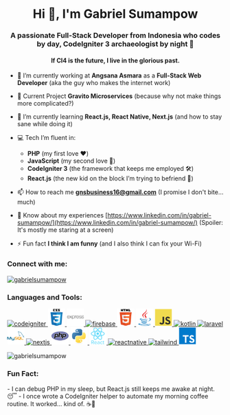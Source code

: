 <h1 align="center">Hi 👋, I'm Gabriel Sumampow</h1>
<h3 align="center">A passionate Full-Stack Developer from Indonesia who codes by day, CodeIgniter 3 archaeologist by night 🌙</h3>
<h4 align="center">If CI4 is the future, I live in the glorious past.</h4>

- 🏢 I’m currently working at **Angsana Asmara** as a **Full-Stack Web Developer** (aka the guy who makes the internet work)

- 🔭 Current Project **Gravito Microservices** (because why not make things more complicated?)

- 🌱 I’m currently learning **React.js, React Native, Next.js** (and how to stay sane while doing it)
  
- 💻 Tech I’m fluent in:
  - **PHP** (my first love ❤️)
  - **JavaScript** (my second love 💛)
  - **CodeIgniter 3** (the framework that keeps me employed 🛠️)
  - **React.js** (the new kid on the block I’m trying to befriend 🤝)

- 📫 How to reach me **gnsbusiness16@gmail.com** (I promise I don't bite... much)

- 📄 Know about my experiences [https://www.linkedin.com/in/gabriel-sumampow/](https://www.linkedin.com/in/gabriel-sumampow/) (Spoiler: It's mostly me staring at a screen)

- ⚡ Fun fact **I think I am funny** (and I also think I can fix your Wi-Fi)

<h3 align="left">Connect with me:</h3>
<p align="left">
<a href="https://instagram.com/gabrielsumampow" target="blank"><img align="center" src="https://raw.githubusercontent.com/rahuldkjain/github-profile-readme-generator/master/src/images/icons/Social/instagram.svg" alt="gabrielsumampow" height="30" width="40" /></a>
</p>

<h3 align="left">Languages and Tools:</h3>
<p align="left"> 
  <a href="https://codeigniter.com" target="_blank" rel="noreferrer"> <img src="https://cdn.worldvectorlogo.com/logos/codeigniter.svg" alt="codeigniter" width="40" height="40"/> </a> 
  <a href="https://www.w3schools.com/css/" target="_blank" rel="noreferrer"> <img src="https://raw.githubusercontent.com/devicons/devicon/master/icons/css3/css3-original-wordmark.svg" alt="css3" width="40" height="40"/> </a> 
  <a href="https://expressjs.com" target="_blank" rel="noreferrer"> <img src="https://raw.githubusercontent.com/devicons/devicon/master/icons/express/express-original-wordmark.svg" alt="express" width="40" height="40"/> </a> 
  <a href="https://firebase.google.com/" target="_blank" rel="noreferrer"> <img src="https://www.vectorlogo.zone/logos/firebase/firebase-icon.svg" alt="firebase" width="40" height="40"/> </a> 
  <a href="https://www.w3.org/html/" target="_blank" rel="noreferrer"> <img src="https://raw.githubusercontent.com/devicons/devicon/master/icons/html5/html5-original-wordmark.svg" alt="html5" width="40" height="40"/> </a> 
  <a href="https://www.java.com" target="_blank" rel="noreferrer"> <img src="https://raw.githubusercontent.com/devicons/devicon/master/icons/java/java-original.svg" alt="java" width="40" height="40"/> </a> 
  <a href="https://developer.mozilla.org/en-US/docs/Web/JavaScript" target="_blank" rel="noreferrer"> <img src="https://raw.githubusercontent.com/devicons/devicon/master/icons/javascript/javascript-original.svg" alt="javascript" width="40" height="40"/> </a> 
  <a href="https://kotlinlang.org" target="_blank" rel="noreferrer"> <img src="https://www.vectorlogo.zone/logos/kotlinlang/kotlinlang-icon.svg" alt="kotlin" width="40" height="40"/> </a> 
  <a href="https://laravel.com/" target="_blank" rel="noreferrer"> <img src="https://cdn.jsdelivr.net/gh/devicons/devicon@latest/icons/laravel/laravel-original.svg" alt="laravel" width="40" height="40"/> </a> 
  <a href="https://www.mysql.com/" target="_blank" rel="noreferrer"> <img src="https://raw.githubusercontent.com/devicons/devicon/master/icons/mysql/mysql-original-wordmark.svg" alt="mysql" width="40" height="40"/> </a> 
  <a href="https://nextjs.org/" target="_blank" rel="noreferrer"> <img src="https://cdn.worldvectorlogo.com/logos/nextjs-2.svg" alt="nextjs" width="40" height="40"/> </a> 
  <a href="https://www.php.net" target="_blank" rel="noreferrer"> <img src="https://raw.githubusercontent.com/devicons/devicon/master/icons/php/php-original.svg" alt="php" width="40" height="40"/> </a> 
  <a href="https://www.python.org" target="_blank" rel="noreferrer"> <img src="https://raw.githubusercontent.com/devicons/devicon/master/icons/python/python-original.svg" alt="python" width="40" height="40"/> </a> 
  <a href="https://reactjs.org/" target="_blank" rel="noreferrer"> <img src="https://raw.githubusercontent.com/devicons/devicon/master/icons/react/react-original-wordmark.svg" alt="react" width="40" height="40"/> </a> 
  <a href="https://reactnative.dev/" target="_blank" rel="noreferrer"> <img src="https://reactnative.dev/img/header_logo.svg" alt="reactnative" width="40" height="40"/> </a> 
  <a href="https://tailwindcss.com/" target="_blank" rel="noreferrer"> <img src="https://www.vectorlogo.zone/logos/tailwindcss/tailwindcss-icon.svg" alt="tailwind" width="40" height="40"/> </a> 
  <a href="https://www.typescriptlang.org/" target="_blank" rel="noreferrer"> <img src="https://raw.githubusercontent.com/devicons/devicon/master/icons/typescript/typescript-original.svg" alt="typescript" width="40" height="40"/> </a> 
</p>

<p><img align="center" src="https://github-readme-stats.vercel.app/api/top-langs?username=gabrielsumampow&show_icons=true&locale=en&layout=compact" alt="gabrielsumampow" /></p>

<h3 align="left">Fun Fact:</h3>
<p align="left">
  - I can debug PHP in my sleep, but React.js still keeps me awake at night. 😴
  - I once wrote a CodeIgniter helper to automate my morning coffee routine. It worked... kind of. ☕🤖
</p>
